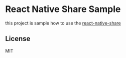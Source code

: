 # React Native Share Sample

this project is sample how to use the [react-native-share](https://github.com/react-native-community/react-native-share)

## License 

MIT
